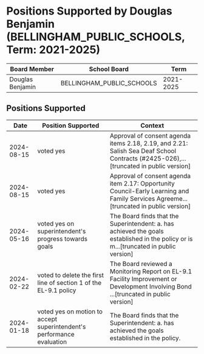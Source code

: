 # Positions Supported by Douglas Benjamin (BELLINGHAM_PUBLIC_SCHOOLS, Term: 2021-2025)

| Board Member | School Board | Term |
|--------------|--------------|------|
| Douglas Benjamin | BELLINGHAM_PUBLIC_SCHOOLS | 2021-2025 |

## Positions Supported

| Date       | Position Supported           | Context            |
|------------|------------------------------|--------------------|
| 2024-08-15 | voted yes | Approval of consent agenda items 2.18, 2.19, and 2.21: Salish Sea Deaf School Contracts (#2425-026),...[truncated in public version] |
| 2024-08-15 | voted yes | Approval of consent agenda item 2.17: Opportunity Council-Early Learning and Family Services Agreeme...[truncated in public version] |
| 2024-05-16 | voted yes on superintendent's progress towards goals | The Board finds that the Superintendent: a. has achieved the goals established in the policy or is m...[truncated in public version] |
| 2024-02-22 | voted to delete the first line of section 1 of the EL-9.1 policy | The Board reviewed a Monitoring Report on EL-9.1 Facility Improvement or Development Involving Bond ...[truncated in public version] |
| 2024-01-18 | voted yes on motion to accept superintendent's performance evaluation | The Board finds that the Superintendent: a. has achieved the goals established in the policy. |

